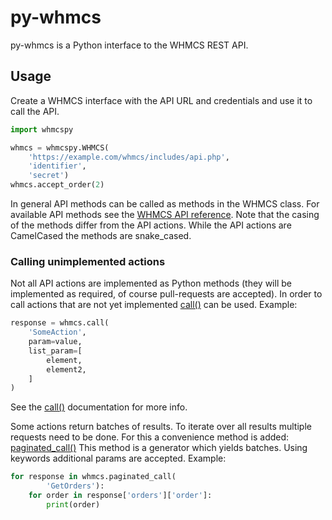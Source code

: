 # py-whmcs

py-whmcs is a Python interface to the WHMCS REST API.

## Usage

Create a WHMCS interface with the API URL and credentials and use it to
call the API.

```python
import whmcspy

whmcs = whmcspy.WHMCS(
    'https://example.com/whmcs/includes/api.php',
    'identifier',
    'secret')
whmcs.accept_order(2)
```

In general API methods can be called as methods in the WHMCS class. For
available API methods see the [WHMCS API reference](
https://developers.whmcs.com/api-reference/).
Note that the casing of the methods differ from the API actions. While the
API actions are CamelCased the methods are snake_cased.

### Calling unimplemented actions

Not all API actions are implemented as Python methods (they will be
implemented as required, of course pull-requests are accepted). In order to
call actions that are not yet implemented [call()] can be used. Example:

```python
response = whmcs.call(
    'SomeAction',
    param=value,
    list_param=[
        element,
        element2,
    ]
)
```

See the [call()] documentation for more info.

Some actions return batches of results. To iterate over all results multiple
requests need to be done. For this a convenience method is added:
[paginated_call()]
This method is a generator which yields batches. Using keywords additional
params are accepted. Example:

```python
for response in whmcs.paginated_call(
        'GetOrders'):
    for order in response['orders']['order']:
        print(order)
```

[call()]: https://py-whmcs.readthedocs.io/en/latest/whmcspy.html#whmcspy.api.WHMCS.call
[paginated_call()]: https://py-whmcs.readthedocs.io/en/latest/whmcspy.html#whmcspy.api.WHMCS.paginated_call
